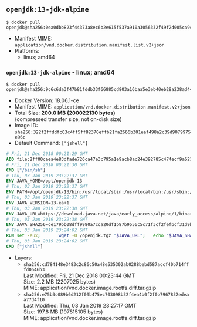 ## `openjdk:13-jdk-alpine`

```console
$ docker pull openjdk@sha256:0ea0dbb823f44373a8ec6b2e615f537a910a3056332f49f2d005ca9c5228b56d
```

-	Manifest MIME: `application/vnd.docker.distribution.manifest.list.v2+json`
-	Platforms:
	-	linux; amd64

### `openjdk:13-jdk-alpine` - linux; amd64

```console
$ docker pull openjdk@sha256:9c6c6da3f47b81fddb33f66885cd803a16baa5e3eb40eb28a238ad44757a6858
```

-	Docker Version: 18.06.1-ce
-	Manifest MIME: `application/vnd.docker.distribution.manifest.v2+json`
-	Total Size: **200.0 MB (200022130 bytes)**  
	(compressed transfer size, not on-disk size)
-	Image ID: `sha256:322f2ffddfc03c4ff5ff82370effb21fa2666b301eaf498a2c39d9079975e96c`
-	Default Command: `["jshell"]`

```dockerfile
# Fri, 21 Dec 2018 00:21:29 GMT
ADD file:2ff00caea4e83dfade726ca47e3c795a1e9acb8ac24e392785c474ecf9a621f2 in / 
# Fri, 21 Dec 2018 00:21:30 GMT
CMD ["/bin/sh"]
# Thu, 03 Jan 2019 23:22:37 GMT
ENV JAVA_HOME=/opt/openjdk-13
# Thu, 03 Jan 2019 23:22:37 GMT
ENV PATH=/opt/openjdk-13/bin:/usr/local/sbin:/usr/local/bin:/usr/sbin:/usr/bin:/sbin:/bin
# Thu, 03 Jan 2019 23:22:37 GMT
ENV JAVA_VERSION=13-ea+1
# Thu, 03 Jan 2019 23:22:38 GMT
ENV JAVA_URL=https://download.java.net/java/early_access/alpine/1/binaries/openjdk-13-ea+1_linux-x64-musl_bin.tar.gz
# Thu, 03 Jan 2019 23:22:38 GMT
ENV JAVA_SHA256=ce179bb08dff9980a7cca20df1b87b9556c5c71f3cf2fefbcf31d9bfa25b1804
# Thu, 03 Jan 2019 23:24:02 GMT
RUN set -eux; 		wget -O /openjdk.tgz "$JAVA_URL"; 	echo "$JAVA_SHA256 */openjdk.tgz" | sha256sum -c -; 	mkdir -p "$JAVA_HOME"; 	tar --extract --file /openjdk.tgz --directory "$JAVA_HOME" --strip-components 1; 	rm /openjdk.tgz; 		java -Xshare:dump; 		java --version; 	javac --version
# Thu, 03 Jan 2019 23:24:02 GMT
CMD ["jshell"]
```

-	Layers:
	-	`sha256:cd784148e3483c2c86c50a48e535302ab0288bebd587accf40b714fffd0646b3`  
		Last Modified: Fri, 21 Dec 2018 00:23:44 GMT  
		Size: 2.2 MB (2207025 bytes)  
		MIME: application/vnd.docker.image.rootfs.diff.tar.gzip
	-	`sha256:e75b3c089b6d212f09b475ec703098b32f4ea4b0f2f0b7967832edeaa77d4f10`  
		Last Modified: Thu, 03 Jan 2019 23:27:17 GMT  
		Size: 197.8 MB (197815105 bytes)  
		MIME: application/vnd.docker.image.rootfs.diff.tar.gzip
